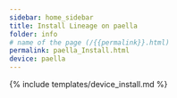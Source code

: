 ```yaml
---
sidebar: home_sidebar
title: Install Lineage on paella
folder: info
# name of the page (/{{permalink}}.html)
permalink: paella_Install.html
device: paella
---
```

{% include templates/device_install.md %}
